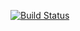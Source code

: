 [![Build Status](https://travis-ci.com/pfcoder/zero2prod.svg?token=YtkX5qHK6f8223EGxkfH&branch=master)](https://travis-ci.com/github/pfcoder/zero2prod)